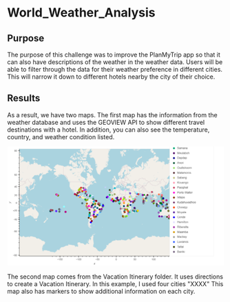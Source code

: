 # World_Weather_Analysis
## Purpose

The purpose of this challenge was to improve the PlanMyTrip app so that it can also have descriptions of the weather in the weather data. Users will be able to filter through the data for their weather preference in different cities. This will narrow it down to different hotels nearby the city of their choice.

## Results

As a result, we have two maps. 
The first map has the information from the weather database and uses the GEOVIEW API to show different travel destinations with a hotel. In addition, you can also see the temperature, country, and weather condition listed.

![Alt text](Vacation_Search/WeatherPy_vacation_map.png)

The second map comes from the Vacation Itinerary folder. It uses directions to create a Vacation Itinerary. In this example, I used four cities "XXXX" This map also has markers to show additional information on each city. 


